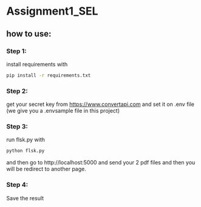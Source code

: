 # Assignment1_SEL


## how to use:

### Step 1:

install requirements with 
```sh
pip install -r requirements.txt
```

### Step 2:
get your secret key from https://www.convertapi.com and set it on .env file (we give you a .envsample file in this project)

### Step 3:
run flsk.py with
```sh
python flsk.py
```
and then go to http://localhost:5000 and send your 2 pdf files
and then you will be redirect to another page.

### Step 4:
Save the result
